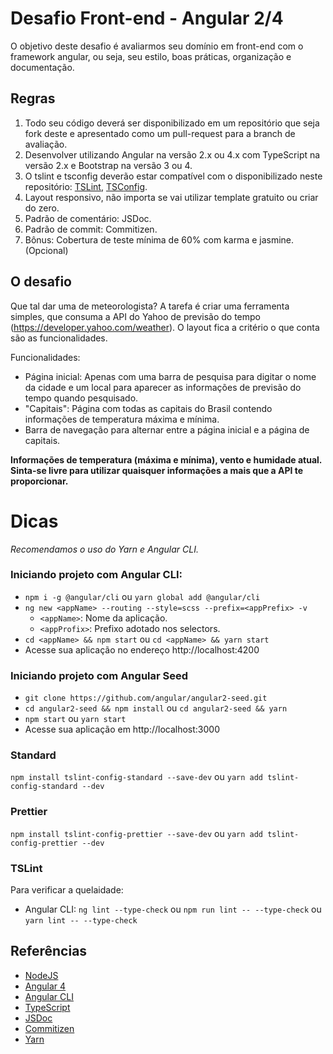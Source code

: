 # Desafio Front-end - Angular 2/4

O objetivo deste desafio é avaliarmos seu domínio em front-end com o framework angular, ou seja, seu estilo, boas práticas, organização e documentação.

## Regras

1. Todo seu código deverá ser disponibilizado em um repositório que seja fork deste e apresentado como um pull-request para a branch de avaliação.
2. Desenvolver utilizando Angular na versão 2.x ou 4.x com TypeScript na versão 2.x e Bootstrap na versão 3 ou 4.
3. O tslint e tsconfig deverão estar compatível com o disponibilizado neste repositório: [TSLint](tslint.json), [TSConfig](tsconfig.json).
4. Layout responsivo, não importa se vai utilizar template gratuito ou criar do zero.
5. Padrão de comentário: JSDoc.
6. Padrão de commit: Commitizen.
7. Bônus: Cobertura de teste mínima de 60% com karma e jasmine. (Opcional)

## O desafio

Que tal dar uma de meteorologista? A tarefa é criar uma ferramenta simples, que consuma a API do Yahoo de previsão do tempo (https://developer.yahoo.com/weather). O layout fica a critério o que conta são as funcionalidades.

Funcionalidades:

- Página inicial: Apenas com uma barra de pesquisa para digitar o nome da cidade e um local para aparecer as informações de previsão do tempo quando pesquisado.
- "Capitais": Página com todas as capitais do Brasil contendo informações de temperatura máxima e mínima.
- Barra de navegação para alternar entre a página inicial e a página de capitais.

**Informações de temperatura (máxima e mínima), vento e humidade atual. Sinta-se livre para utilizar quaisquer informações a mais que a API te proporcionar.**

# Dicas

*Recomendamos o uso do Yarn e Angular CLI.*

### Iniciando projeto com Angular CLI:

- `npm i -g @angular/cli` ou `yarn global add @angular/cli`
- `ng new <appName> --routing --style=scss --prefix=<appPrefix> -v`
    - `<appName>`: Nome da aplicação.
    - `<appProfix>`: Prefixo adotado nos selectors.
- `cd <appName> && npm start` ou `cd <appName> && yarn start`
- Acesse sua aplicação no endereço http://localhost:4200

### Iniciando projeto com Angular Seed

- `git clone https://github.com/angular/angular2-seed.git`
- `cd angular2-seed && npm install` ou `cd angular2-seed && yarn`
- `npm start` ou `yarn start`
- Acesse sua aplicação em http://localhost:3000

### Standard

`npm install tslint-config-standard --save-dev` ou `yarn add tslint-config-standard --dev`

### Prettier

`npm install tslint-config-prettier --save-dev` ou `yarn add tslint-config-prettier --dev`

### TSLint

Para verificar a quelaidade: 

* Angular CLI: `ng lint --type-check` ou `npm run lint -- --type-check` ou `yarn lint -- --type-check`


## Referências

- [NodeJS](https://nodejs.org)
- [Angular 4](https://angular.io)
- [Angular CLI](https://cli.angular.io)
- [TypeScript](https://www.typescriptlang.org)
- [JSDoc](http://usejsdoc.org)
- [Commitizen](http://commitizen.github.io/cz-cli)
- [Yarn](https://yarnpkg.com)
